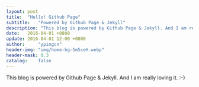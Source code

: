 ```yaml
---
layout: post
title:  "Hello! Github Page"
subtitle:   "Powered by Github Page & Jekyll"
description: "This blog is powered by Github Page & Jekyll. And I am really loving it."
date:   2016-04-01 +0800
update: 2016-04-01 12:00 +0800
author:     "ypingcn"
header-img: "img/home-bg-Sm5ceH.webp"
header-mask: 0.3
catalog:    false
---
```


This blog is powered by Github Page & Jekyll. And I am really loving it.
:-)


